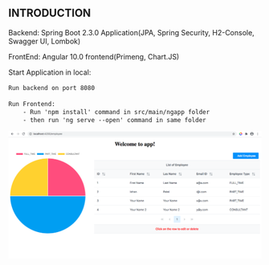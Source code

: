 INTRODUCTION
------------

Backend: Spring Boot 2.3.0 Application(JPA, Spring Security, H2-Console, Swagger UI, Lombok)

FrontEnd: Angular 10.0 frontend(Primeng, Chart.JS)

Start Application in local:
	
	Run backend on port 8080
	
	Run Frontend:
		- Run 'npm install' command in src/main/ngapp folder
		- then run 'ng serve --open' command in same folder




![Screenshot](ScreenShot.png)
